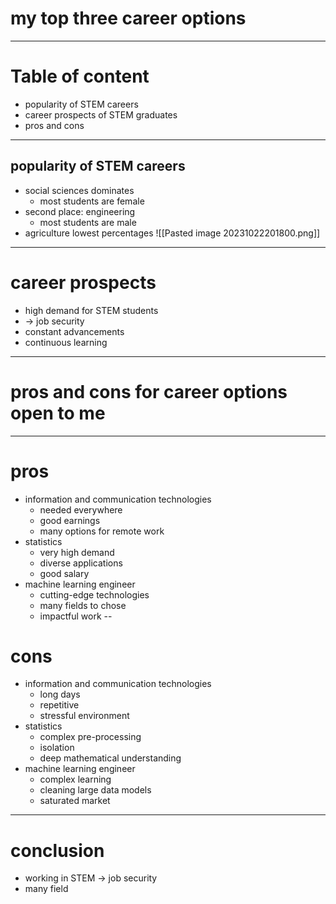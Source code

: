 # my top three career options
---
# Table of content
- popularity of STEM careers
- career prospects of STEM graduates
- pros and cons
---
## popularity of STEM careers
- social sciences dominates
	- most students are female
- second place: engineering
	- most students are male
- agriculture lowest percentages
![[Pasted image 20231022201800.png]]
---
# career prospects
- high demand for STEM students
- -> job security
- constant advancements
- continuous learning
---
# pros and cons for career options open to me
---
# pros 
- information and communication technologies
	- needed everywhere
	- good earnings
	- many options for remote work
- statistics
	- very high demand
	- diverse applications
	- good salary
- machine learning engineer
	- cutting-edge technologies
	- many fields to chose
	- impactful work
--
# cons
- information and communication technologies
	- long days
	- repetitive
	- stressful environment
- statistics
	- complex pre-processing
	- isolation
	- deep mathematical understanding
- machine learning engineer
	- complex learning
	- cleaning large data models
	- saturated market
---
# conclusion
- working in STEM -> job security
- many field
